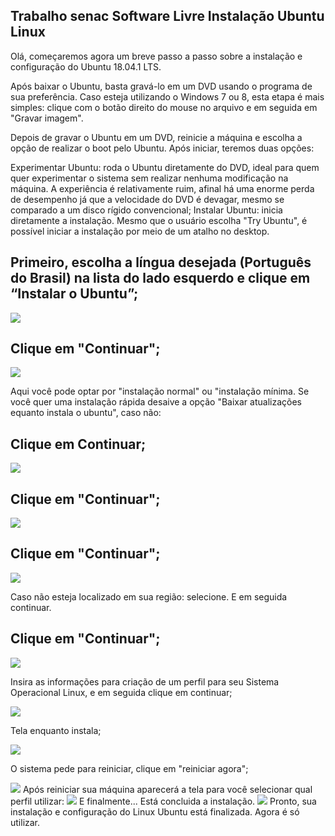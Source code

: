 ## Trabalho senac Software Livre Instalação Ubuntu Linux
Olá, começaremos agora um breve passo a passo sobre a instalação e configuração do Ubuntu 18.04.1 LTS.

Após baixar o Ubuntu, basta gravá-lo em um DVD usando o programa de sua preferência. Caso esteja utilizando o Windows 7 ou 8, esta etapa é mais simples: clique com o botão direito do mouse no arquivo e em seguida em "Gravar imagem".

Depois de gravar o Ubuntu em um DVD, reinicie a máquina e escolha a opção de realizar o boot pelo Ubuntu. Após iniciar, teremos duas opções:

Experimentar Ubuntu: roda o Ubuntu diretamente do DVD, ideal para quem quer experimentar o sistema sem realizar nenhuma modificação na máquina. A experiência é relativamente ruim, afinal há uma enorme perda de desempenho já que a velocidade do DVD é devagar, mesmo se comparado a um disco rígido convencional;
Instalar Ubuntu: inicia diretamente a instalação. Mesmo que o usuário escolha "Try Ubuntu", é possível iniciar a instalação por meio de um atalho no desktop.

## Primeiro, escolha a língua desejada (Português do Brasil) na lista do lado esquerdo e clique em “Instalar o Ubuntu”;

<img src="Capturaa1.JPG">

## Clique em "Continuar";

<img src="Captura2.JPG">

Aqui você pode optar por "instalação normal" ou "instalação mínima. Se você quer uma instalação rápida desaive a opção "Baixar atualizações equanto instala o ubuntu", caso não:
## Clique em Continuar;

<img src="Capturar3.JPG">

## Clique em "Continuar";

<img src="Capturar4.JPG">

## Clique em "Continuar";

<img src="Capturar5.JPG">

Caso não esteja localizado em sua região: selecione. E em seguida continuar.
## Clique em "Continuar";

<img src="Capturar6.JPG">

Insira as informações para criação de um perfil para seu Sistema Operacional Linux, e em seguida clique em continuar;

<img src="Capturar7.JPG">

Tela enquanto instala;

<img src="Capturar8.JPG">

O sistema pede para reiniciar, clique em "reiniciar agora";

<img src="Capturar9.JPG">
Após reiniciar sua máquina aparecerá a tela para você selecionar qual perfil utilizar:
<img src="Capturar10.JPG">
E finalmente... Está concluida a instalação.
<img src="Capturar11.JPG">
Pronto, sua instalação e configuração do Linux Ubuntu está finalizada. Agora é só utilizar.
